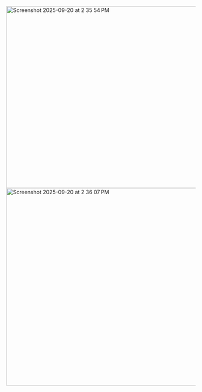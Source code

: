 <img width="829" height="484" alt="Screenshot 2025-09-20 at 2 35 54 PM" src="https://github.com/user-attachments/assets/e259ba49-afa1-4f9b-ac16-ebd225813a43" />

<img width="830" height="526" alt="Screenshot 2025-09-20 at 2 36 07 PM" src="https://github.com/user-attachments/assets/a10d16fa-fb4b-4e08-93f9-060280e7727c" />
